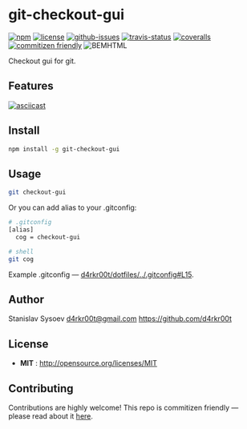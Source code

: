 # git-checkout-gui

[![npm](https://img.shields.io/npm/v/git-checkout-gui.svg)](https://www.npmjs.com/package/git-checkout-gui)
[![license](https://img.shields.io/npm/l/git-checkout-gui.svg)](http://opensource.org/licenses/MIT)
[![github-issues](https://img.shields.io/github/issues/d4rkr00t/git-checkout-gui.svg)](https://github.com/d4rkr00t/git-checkout-gui/issues)
[![travis-status](https://img.shields.io/travis/d4rkr00t/git-checkout-gui.svg)](https://travis-ci.org/d4rkr00t/git-checkout-gui)
[![coveralls](https://img.shields.io/coveralls/d4rkr00t/git-checkout-gui.svg)](https://coveralls.io/github/d4rkr00t/git-checkout-gui)
[![commitizen friendly](https://img.shields.io/badge/commitizen-friendly-brightgreen.svg)](http://commitizen.github.io/cz-cli/)
![BEMHTML](https://img.shields.io/maintenance/no/2016.svg)

Checkout gui for git.


## Features
[![asciicast](https://asciinema.org/a/36378.png)](https://asciinema.org/a/36378)

## Install

```sh
npm install -g git-checkout-gui
```

## Usage

```sh
git checkout-gui
```

Or you can add alias to your .gitconfig:
```sh
# .gitconfig
[alias]
  cog = checkout-gui

# shell
git cog
```
Example .gitconfig — [d4rkr00t/dotfiles/../.gitconfig#L15](https://github.com/d4rkr00t/dotfiles/blob/master/link/.gitconfig#L15).

## Author

Stanislav Sysoev d4rkr00t@gmail.com https://github.com/d4rkr00t

## License

- **MIT** : http://opensource.org/licenses/MIT

## Contributing

Contributions are highly welcome! This repo is commitizen friendly — please read about it [here](http://commitizen.github.io/cz-cli/).
